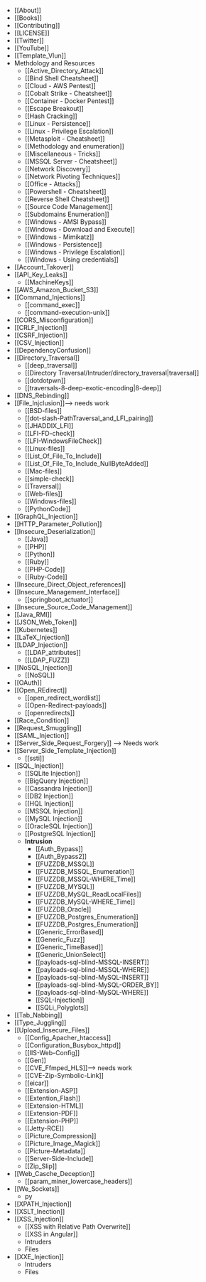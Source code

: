 - [[About]]
- [[Books]]
- [[Contributing]]
- [[LICENSE]]
- [[Twitter]]
- [[YouTube]]
- [[Template_Vlun]]
- Methdology and Resources
	- [[Active_Directory_Attack]]
	- [[Bind Shell Cheatsheet]]
	- [[Cloud - AWS Pentest]]
	- [[Cobalt Strike - Cheatsheet]]
	- [[Container - Docker Pentest]]
	- [[Escape Breakout]]
	- [[Hash Cracking]]
	- [[Linux - Persistence]]
	- [[Linux - Privilege Escalation]]
	- [[Metasploit - Cheatsheet]]
	- [[Methodology and enumeration]]
	- [[Miscellaneous - Tricks]]
	- [[MSSQL Server - Cheatsheet]]
	- [[Network Discovery]]
	- [[Network Pivoting Techniques]]
	- [[Office - Attacks]]
	- [[Powershell - Cheatsheet]]
	- [[Reverse Shell Cheatsheet]]
	- [[Source Code Management]]
	- [[Subdomains Enumeration]]
	- [[Windows - AMSI Bypass]]
	- [[Windows - Download and Execute]]
	- [[Windows - Mimikatz]]
	- [[Windows - Persistence]]
	- [[Windows - Privilege Escalation]]
	- [[Windows - Using credentials]]
- [[Account_Takover]]
- [[API_Key_Leaks]]
	- [[MachineKeys]]
- [[AWS_Amazon_Bucket_S3]]
- [[Command_Injections]]
	- [[command_exec]]
	- [[command-execution-unix]]
- [[CORS_Misconfiguration]]
- [[CRLF_Injection]]
- [[CSRF_Injection]]
- [[CSV_Injection]]
- [[DependencyConfusion]]
- [[Directory_Traversal]]
	- [[deep_traversal]]
	- [[Directory Traversal/Intruder/directory_traversal|traversal]]
	- [[dotdotpwn]]
	- [[traversals-8-deep-exotic-encoding|8-deep]]
- [[DNS_Rebinding]]
- [[File_Injclusion]]--> needs work
	- [[BSD-files]]
	- [[dot-slash-PathTraversal_and_LFI_pairing]]
	- [[JHADDIX_LFI]]
	- [[LFI-FD-check]]
	- [[LFI-WindowsFileCheck]]
	- [[Linux-files]]
	- [[List_Of_File_To_Include]]
	- [[List_Of_File_To_Include_NullByteAdded]]
	- [[Mac-files]]
	- [[simple-check]]
	- [[Traversal]]
	- [[Web-files]]
	- [[Windows-files]]
	- [[PythonCode]]
- [[GraphQL_Injection]]
- [[HTTP_Parameter_Pollution]]
- [[Insecure_Deserialization]]
	- [[Java]]
	- [[PHP]]
	- [[Python]]
	- [[Ruby]]
	- [[PHP-Code]]
	- [[Ruby-Code]] 
- [[Insecure_Direct_Object_references]]
- [[Insecure_Management_Interface]]
	- [[springboot_actuator]]
- [[Insecure_Source_Code_Management]]
- [[Java_RMI]]
- [[JSON_Web_Token]]
- [[Kubernetes]]
- [[LaTeX_Injection]]
- [[LDAP_Injection]]
	- [[LDAP_attributes]]
	- [[LDAP_FUZZ]]
- [[NoSQL_Injection]]
	- [[NoSQL]]
- [[OAuth]]
- [[Open_REdirect]]
	- [[open_redirect_wordlist]]
	- [[Open-Redirect-payloads]]
	- [[openredirects]]
- [[Race_Condition]]
- [[Request_Smuggling]]
- [[SAML_Injection]]
- [[Server_Side_Request_Forgery]] --> Needs work
- [[Server_Side_Template_Injection]]
	- [[ssti]]
- [[SQL_Injection]]
	- [[SQLite Injection]]
	- [[BigQuery Injection]]
	- [[Cassandra Injection]]
	- [[DB2 Injection]]
	- [[HQL Injection]]
	- [[MSSQL Injection]]
	- [[MySQL Injection]]
	- [[OracleSQL Injection]]
	- [[PostgreSQL Injection]]
	- **Intrusion**
		- [[Auth_Bypass]]
		- [[Auth_Bypass2]]
		- [[FUZZDB_MSSQL]]
		- [[FUZZDB_MSSQL_Enumeration]]
		- [[FUZZDB_MSSQL-WHERE_Time]]
		- [[FUZZDB_MYSQL]]
		- [[FUZZDB_MySQL_ReadLocalFiles]]
		- [[FUZZDB_MySQL-WHERE_Time]]
		- [[FUZZDB_Oracle]]
		- [[FUZZDB_Postgres_Enumeration]]
		- [[FUZZDB_Postgres_Enumeration]]
		- [[Generic_ErrorBased]]
		- [[Generic_Fuzz]]
		- [[Generic_TimeBased]]
		- [[Generic_UnionSelect]]
		- [[payloads-sql-blind-MSSQL-INSERT]]
		- [[payloads-sql-blind-MSSQL-WHERE]]
		- [[payloads-sql-blind-MySQL-INSERT]]
		- [[payloads-sql-blind-MySQL-ORDER_BY]]
		- [[payloads-sql-blind-MySQL-WHERE]]
		- [[SQL-Injection]]
		- [[SQLi_Polyglots]]
- [[Tab_Nabbing]]
- [[Type_Juggling]]
- [[Upload_Insecure_Files]]
	- [[Config_Apacher_htaccess]]
	- [[Configuration_Busybox_httpd]]
	- [[IIS-Web-Config]]
	- [[Gen]]
	- [[CVE_Ffmped_HLS]]--> needs work
	- [[CVE-Zip-Symbolic-Link]]
	- [[eicar]]
	- [[Extension-ASP]]
	- [[Extention_Flash]]
	- [[Extension-HTML]]
	- [[Extension-PDF]]
	- [[Extension-PHP]]
	- [[Jetty-RCE]]
	- [[Picture_Compression]]
	- [[Picture_Image_Magick]]
	- [[Picture-Metadata]]
	- [[Server-Side-Include]]
	- [[Zip_Slip]]
- [[Web_Casche_Deception]]
	- [[param_miner_lowercase_headers]]
- [[We_Sockets]]
	- py
- [[XPATH_Injection]]
- [[XSLT_Inection]]
- [[XSS_Injection]]
	- [[XSS with Relative Path Overwrite]]
	- [[XSS in Angular]]
	- Intruders
	- Files
- [[XXE_Injection]]
	- Intruders
	- Files
	  